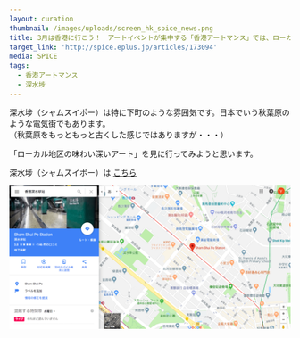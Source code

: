 ```yaml
---
layout: curation
thumbnail: /images/uploads/screen_hk_spice_news.png
title: 3月は香港に行こう！　アートイベントが集中する「香港アートマンス」では、ローカル地区の味わい深いアートも必見
target_link: 'http://spice.eplus.jp/articles/173094'
media: SPICE
tags:
  - 香港アートマンス
  - 深水埗
---
```

深水埗（シャムスイポー）は特に下町のような雰囲気です。日本でいう秋葉原のような電気街でもあります。\
（秋葉原をもっともっと古くした感じではありますが・・・）

「ローカル地区の味わい深いアート」を見に行ってみようと思います。

深水埗（シャムスイポー）は [こちら](https://www.google.com/maps/place/Sham+Shui+Po+Station/@22.3304328,114.1579549,16.1z/data=!4m5!3m4!1s0x340400b49f93a051:0x754236ed67265786!8m2!3d22.3310009!4d114.1617967?hl=ja)

![Google Map 深水埗（シャムスイポー）](/images/uploads/screen_hk_google_map_201802142339.png)
